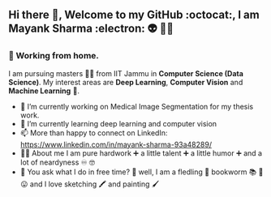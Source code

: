 

## Hi there 👋, Welcome to my GitHub :octocat:, I am Mayank Sharma :electron: :alien: :mage_man:
### :house_with_garden: Working from home.

I am pursuing masters :man_student: from IIT Jammu in **Computer Science (Data Science)**. My interest areas are __Deep Learning__, **Computer Vision** and __Machine Learning__ :robot:. 

- 🔭 I’m currently working on Medical Image Segmentation for my thesis work.
- 🌱 I’m currently learning deep learning and computer vision
- 📫 More than happy to connect on LinkedIn: https://www.linkedin.com/in/mayank-sharma-93a48289/
- :man_student: About me  I am pure hardwork :heavy_plus_sign: a little talent :heavy_plus_sign: a little humor :heavy_plus_sign: and a lot of neardyness :infinity: :nerd_face:
- :ear_with_hearing_aid: You ask what I do in free time? :thinking: well, I am a fledling :hatched_chick: bookworm :books:	:bug: :stuck_out_tongue:  and I love sketching :crayon: and painting :paintbrush:
<!--
- :ear_with_hearing_aid: I heard you ask, what qualities do I have? Sorry to upset you :thinking: Multitasking :octopus: avid learner :frog:
- 👯 I’m looking to collaborate on ...
- 🤔 I’m looking for help with ...
- 💬 Ask me about ...
- 😄 Pronouns: ...
- ⚡ Fun fact: ...
-->
